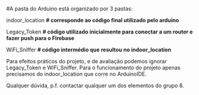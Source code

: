 #A pasta do Arduino está organizado por 3 pastas:

indoor_location 		**# corresponde ao código final utilizado pelo arduino**

Legacy_Token			**# código utilizado inicialmente para conectar a um router e fazer push para o Firebase**

WiFi_Sniffer			**# código intermédio que resultou no indoor_location**

Para efeitos práticos do projeto, e de avaliação podemos ignorar Legacy_Token e WiFi_Sniffer. Para o funcionamento do projeto apenas precisamos do indoor_location que corre no ArduinoIDE.

Qualquer dúvida, p.f. contactar qualquer um dos elementos do grupo 8.

